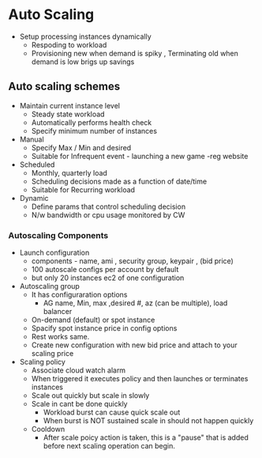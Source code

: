 # Auto Scaling
* Setup processing instances dynamically 
    * Respoding to workload
    * Provisioning new when demand is spiky , Terminating old when demand is low brigs up savings
## Auto scaling schemes
* Maintain current instance level 
    * Steady state workload
    * Automatically performs health check
    * Specify minimum number of instances
* Manual
    * Specify Max / Min and desired 
    * Suitable for Infrequent event - launching a new game -reg website 
* Scheduled
    * Monthly, quarterly load
    * Scheduling decisions made as a function of date/time
    * Suitable for Recurring workload
* Dynamic
    * Define params that control scheduling decision
    * N/w bandwidth or cpu usage monitored by CW
### Autoscaling Components
* Launch configuration
    * components - name, ami , security group, keypair , (bid price)
    * 100 autoscale configs per account by default
    * but only 20 instances ec2 of one configuration
* Autoscaling group
    * It has configuraration options 
        * AG name, Min, max ,desired #, az (can be multiple), load balancer
    * On-demand (default) or spot instance
    * Spacify spot instance price in config options
    * Rest works same.
    * Create new configuration with new bid price and attach to your scaling price
* Scaling policy
    * Associate cloud watch alarm
    * When triggered it executes policy and then launches or terminates instances
    * Scale out quickly but scale in slowly
    * Scale in cant be done quickly
        * Workload burst can cause quick scale out
        * When burst is NOT sustained scale in should not happen quickly
    * Cooldown
        * After scale poicy action is taken, this is a "pause" that is added before next scaling operation can begin.
